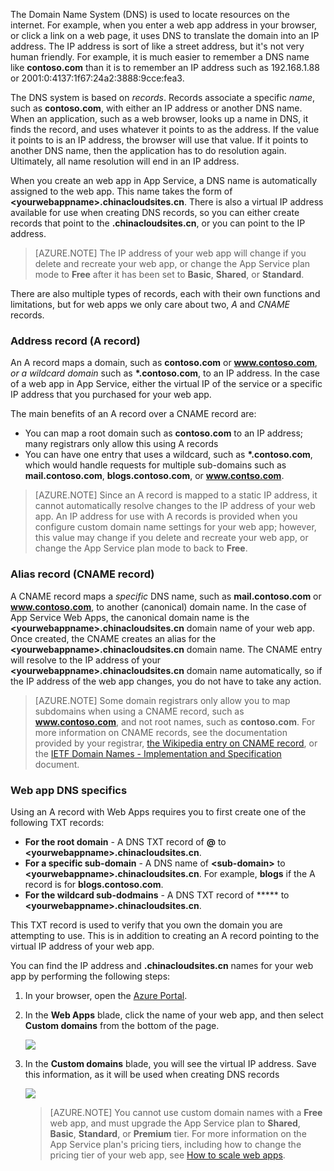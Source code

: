 The Domain Name System (DNS) is used to locate resources on the internet. For example, when you enter a web app address in your browser, or click a link on a web page, it uses DNS to translate the domain into an IP address. The IP address is sort of like a street address, but it's not very human friendly. For example, it is much easier to remember a DNS name like **contoso.com** than it is to remember an IP address such as 192.168.1.88 or 2001:0:4137:1f67:24a2:3888:9cce:fea3.

The DNS system is based on *records*. Records associate a specific *name*, such as **contoso.com**, with either an IP address or another DNS name. When an application, such as a web browser, looks up a name in DNS, it finds the record, and uses whatever it points to as the address. If the value it points to is an IP address, the browser will use that value. If it points to another DNS name, then the application has to do resolution again. Ultimately, all name resolution will end in an IP address.

When you create an web app in App Service, a DNS name is automatically assigned to the web app. This name takes the form of **&lt;yourwebappname&gt;.chinacloudsites.cn**. There is also a virtual IP address available for use when creating DNS records, so you can either create records that point to the **.chinacloudsites.cn**, or you can point to the IP address.

> [AZURE.NOTE]
> The IP address of your web app will change if you delete and recreate your web app, or change the App Service plan mode to **Free** after it has been set to **Basic**, **Shared**, or **Standard**.
> 
> 

There are also multiple types of records, each with their own functions and limitations, but for web apps we only care about two, *A* and *CNAME* records.

### Address record (A record)
An A record maps a domain, such as **contoso.com** or **www.contoso.com**, *or a wildcard domain* such as **\*.contoso.com**, to an IP address. In the case of a web app in App Service, either the virtual IP of the service or a specific IP address that you purchased for your web app.

The main benefits of an A record over a CNAME record are:

* You can map a root domain such as **contoso.com** to an IP address; many registrars only allow this using A records
* You can have one entry that uses a wildcard, such as **\*.contoso.com**, which would handle requests for multiple sub-domains such as **mail.contoso.com**, **blogs.contoso.com**, or **www.contso.com**.

> [AZURE.NOTE]
> Since an A record is mapped to a static IP address, it cannot automatically resolve changes to the IP address of your web app. An IP address for use with A records is provided when you configure custom domain name settings for your web app; however, this value may change if you delete and recreate your web app, or change the App Service plan mode to back to **Free**.
> 
> 

### Alias record (CNAME record)
A CNAME record maps a *specific* DNS name, such as **mail.contoso.com** or **www.contoso.com**, to another (canonical) domain name. In the case of App Service Web Apps, the canonical domain name is the **&lt;yourwebappname>.chinacloudsites.cn** domain name of your web app. Once created, the CNAME creates an alias for the **&lt;yourwebappname>.chinacloudsites.cn** domain name. The CNAME entry will resolve to the IP address of your **&lt;yourwebappname>.chinacloudsites.cn** domain name automatically, so if the IP address of the web app changes, you do not have to take any action.

> [AZURE.NOTE]
> Some domain registrars only allow you to map subdomains when using a CNAME record, such as **www.contoso.com**, and not root names, such as **contoso.com**. For more information on CNAME records, see the documentation provided by your registrar, <a href="http://en.wikipedia.org/wiki/CNAME_record">the Wikipedia entry on CNAME record</a>, or the <a href="http://tools.ietf.org/html/rfc1035">IETF Domain Names - Implementation and Specification</a> document.
> 
> 

### Web app DNS specifics
Using an A record with Web Apps requires you to first create one of the following TXT records:

* **For the root domain** - A DNS TXT record of **@** to  **&lt;yourwebappname&gt;.chinacloudsites.cn**.
* **For a specific sub-domain** - A DNS name of **&lt;sub-domain>** to **&lt;yourwebappname&gt;.chinacloudsites.cn**. For example, **blogs** if the A record is for **blogs.contoso.com**.
* **For the wildcard sub-dodmains** - A DNS TXT record of ***** to  **&lt;yourwebappname&gt;.chinacloudsites.cn**.

This TXT record is used to verify that you own the domain you are attempting to use. This is in addition to creating an A record pointing to the virtual IP address of your web app.

You can find the IP address and **.chinacloudsites.cn** names for your web app by performing the following steps:

1. In your browser, open the [Azure Portal](https://portal.azure.cn).
2. In the **Web Apps** blade, click the name of your web app, and then select **Custom domains** from the bottom of the page.
   
    ![](./media/custom-dns-web-site/dncmntask-cname-6.png)
3. In the **Custom domains** blade, you will see the virtual IP address. Save this information, as it will be used when creating DNS records
   
    ![](./media/custom-dns-web-site/virtual-ip-address.png)
   
   > [AZURE.NOTE]
   > You cannot use custom domain names with a **Free** web app, and must upgrade the App Service plan to **Shared**, **Basic**, **Standard**, or **Premium** tier. For more information on the App Service plan's pricing tiers, including how to change the pricing tier of your web app, see [How to scale web apps](/documentation/articles/web-sites-scale/).
   > 
   > 

